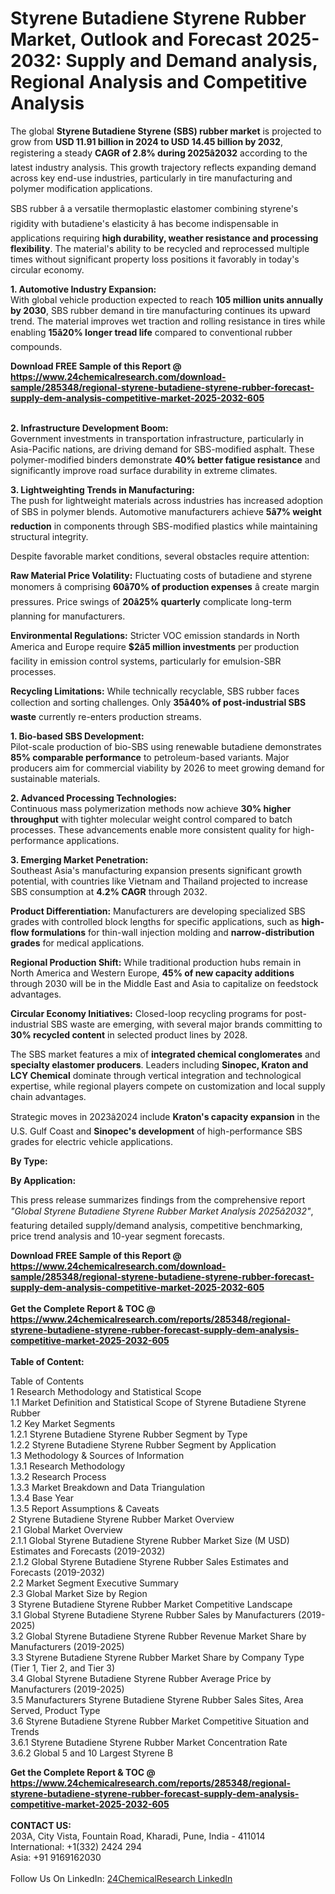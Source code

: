 <h1>Styrene Butadiene Styrene Rubber Market, Outlook and Forecast 2025-2032: Supply and Demand analysis, Regional Analysis and Competitive Analysis</h1><p>The global <strong>Styrene Butadiene Styrene (SBS) rubber market</strong> is projected to grow from <strong>USD 11.91 billion in 2024 to USD 14.45 billion by 2032</strong>, registering a steady <strong>CAGR of 2.8% during 2025â2032</strong> according to the latest industry analysis. This growth trajectory reflects expanding demand across key end-use industries, particularly in tire manufacturing and polymer modification applications.</p><p>SBS rubber â a versatile thermoplastic elastomer combining styrene's rigidity with butadiene's elasticity â has become indispensable in applications requiring <strong>high durability, weather resistance and processing flexibility</strong>. The material's ability to be recycled and reprocessed multiple times without significant property loss positions it favorably in today's circular economy.</p><p><strong>1. Automotive Industry Expansion:</strong><br>
With global vehicle production expected to reach <strong>105 million units annually by 2030</strong>, SBS rubber demand in tire manufacturing continues its upward trend. The material improves wet traction and rolling resistance in tires while enabling <strong>15â20% longer tread life</strong> compared to conventional rubber compounds.</p><div><b>Download FREE Sample of this Report @ 
            <a href="https://www.24chemicalresearch.com/download-sample/285348/regional-styrene-butadiene-styrene-rubber-forecast-supply-dem-analysis-competitive-market-2025-2032-605">
            https://www.24chemicalresearch.com/download-sample/285348/regional-styrene-butadiene-styrene-rubber-forecast-supply-dem-analysis-competitive-market-2025-2032-605</a></b></div><br><p><strong>2. Infrastructure Development Boom:</strong><br>
Government investments in transportation infrastructure, particularly in Asia-Pacific nations, are driving demand for SBS-modified asphalt. These polymer-modified binders demonstrate <strong>40% better fatigue resistance</strong> and significantly improve road surface durability in extreme climates.</p><p><strong>3. Lightweighting Trends in Manufacturing:</strong><br>
The push for lightweight materials across industries has increased adoption of SBS in polymer blends. Automotive manufacturers achieve <strong>5â7% weight reduction</strong> in components through SBS-modified plastics while maintaining structural integrity.</p><p>Despite favorable market conditions, several obstacles require attention:</p><p><strong>Raw Material Price Volatility:</strong> Fluctuating costs of butadiene and styrene monomers â comprising <strong>60â70% of production expenses</strong> â create margin pressures. Price swings of <strong>20â25% quarterly</strong> complicate long-term planning for manufacturers.</p><p><strong>Environmental Regulations:</strong> Stricter VOC emission standards in North America and Europe require <strong>$2â5 million investments</strong> per production facility in emission control systems, particularly for emulsion-SBR processes.</p><p><strong>Recycling Limitations:</strong> While technically recyclable, SBS rubber faces collection and sorting challenges. Only <strong>35â40% of post-industrial SBS waste</strong> currently re-enters production streams.</p><p><strong>1. Bio-based SBS Development:</strong><br>
Pilot-scale production of bio-SBS using renewable butadiene demonstrates <strong>85% comparable performance</strong> to petroleum-based variants. Major producers aim for commercial viability by 2026 to meet growing demand for sustainable materials.</p><p><strong>2. Advanced Processing Technologies:</strong><br>
Continuous mass polymerization methods now achieve <strong>30% higher throughput</strong> with tighter molecular weight control compared to batch processes. These advancements enable more consistent quality for high-performance applications.</p><p><strong>3. Emerging Market Penetration:</strong><br>
Southeast Asia's manufacturing expansion presents significant growth potential, with countries like Vietnam and Thailand projected to increase SBS consumption at <strong>4.2% CAGR</strong> through 2032.</p><p><strong>Product Differentiation:</strong> Manufacturers are developing specialized SBS grades with controlled block lengths for specific applications, such as <strong>high-flow formulations</strong> for thin-wall injection molding and <strong>narrow-distribution grades</strong> for medical applications.</p><p><strong>Regional Production Shift:</strong> While traditional production hubs remain in North America and Western Europe, <strong>45% of new capacity additions</strong> through 2030 will be in the Middle East and Asia to capitalize on feedstock advantages.</p><p><strong>Circular Economy Initiatives:</strong> Closed-loop recycling programs for post-industrial SBS waste are emerging, with several major brands committing to <strong>30% recycled content</strong> in selected product lines by 2028.</p><p>The SBS market features a mix of <strong>integrated chemical conglomerates</strong> and <strong>specialty elastomer producers</strong>. Leaders including <strong>Sinopec, Kraton and LCY Chemical</strong> dominate through vertical integration and technological expertise, while regional players compete on customization and local supply chain advantages.</p><p>Strategic moves in 2023â2024 include <strong>Kraton's capacity expansion</strong> in the U.S. Gulf Coast and <strong>Sinopec's development</strong> of high-performance SBS grades for electric vehicle applications.</p><p><strong>By Type:</strong></p><p><strong>By Application:</strong></p><p>This press release summarizes findings from the comprehensive report <em>"Global Styrene Butadiene Styrene Rubber Market Analysis 2025â2032"</em>, featuring detailed supply/demand analysis, competitive benchmarking, price trend analysis and 10-year segment forecasts.</p><div><b>Download FREE Sample of this Report @ 
            <a href="https://www.24chemicalresearch.com/download-sample/285348/regional-styrene-butadiene-styrene-rubber-forecast-supply-dem-analysis-competitive-market-2025-2032-605">
            https://www.24chemicalresearch.com/download-sample/285348/regional-styrene-butadiene-styrene-rubber-forecast-supply-dem-analysis-competitive-market-2025-2032-605</a></b></div><br><div><b>Get the Complete Report & TOC @ 
            <a href="https://www.24chemicalresearch.com/reports/285348/regional-styrene-butadiene-styrene-rubber-forecast-supply-dem-analysis-competitive-market-2025-2032-605">
            https://www.24chemicalresearch.com/reports/285348/regional-styrene-butadiene-styrene-rubber-forecast-supply-dem-analysis-competitive-market-2025-2032-605</a></b></div><br>
            <b>Table of Content:</b><p>Table of Contents<br />
1 Research Methodology and Statistical Scope<br />
1.1 Market Definition and Statistical Scope of Styrene Butadiene Styrene Rubber<br />
1.2 Key Market Segments<br />
1.2.1 Styrene Butadiene Styrene Rubber Segment by Type<br />
1.2.2 Styrene Butadiene Styrene Rubber Segment by Application<br />
1.3 Methodology & Sources of Information<br />
1.3.1 Research Methodology<br />
1.3.2 Research Process<br />
1.3.3 Market Breakdown and Data Triangulation<br />
1.3.4 Base Year<br />
1.3.5 Report Assumptions & Caveats<br />
2 Styrene Butadiene Styrene Rubber Market Overview<br />
2.1 Global Market Overview<br />
2.1.1 Global Styrene Butadiene Styrene Rubber Market Size (M USD) Estimates and Forecasts (2019-2032)<br />
2.1.2 Global Styrene Butadiene Styrene Rubber Sales Estimates and Forecasts (2019-2032)<br />
2.2 Market Segment Executive Summary<br />
2.3 Global Market Size by Region<br />
3 Styrene Butadiene Styrene Rubber Market Competitive Landscape<br />
3.1 Global Styrene Butadiene Styrene Rubber Sales by Manufacturers (2019-2025)<br />
3.2 Global Styrene Butadiene Styrene Rubber Revenue Market Share by Manufacturers (2019-2025)<br />
3.3 Styrene Butadiene Styrene Rubber Market Share by Company Type (Tier 1, Tier 2, and Tier 3)<br />
3.4 Global Styrene Butadiene Styrene Rubber Average Price by Manufacturers (2019-2025)<br />
3.5 Manufacturers Styrene Butadiene Styrene Rubber Sales Sites, Area Served, Product Type<br />
3.6 Styrene Butadiene Styrene Rubber Market Competitive Situation and Trends<br />
3.6.1 Styrene Butadiene Styrene Rubber Market Concentration Rate<br />
3.6.2 Global 5 and 10 Largest Styrene B</p><div><b>Get the Complete Report & TOC @ 
            <a href="https://www.24chemicalresearch.com/reports/285348/regional-styrene-butadiene-styrene-rubber-forecast-supply-dem-analysis-competitive-market-2025-2032-605">
            https://www.24chemicalresearch.com/reports/285348/regional-styrene-butadiene-styrene-rubber-forecast-supply-dem-analysis-competitive-market-2025-2032-605</a></b></div><br><b>CONTACT US:</b><br>
            203A, City Vista, Fountain Road, Kharadi, Pune, India - 411014<br>
            International: +1(332) 2424 294<br>
            Asia: +91 9169162030 <br><br>
            Follow Us On LinkedIn: <a href="https://www.linkedin.com/company/24chemicalresearch/">24ChemicalResearch LinkedIn</a>